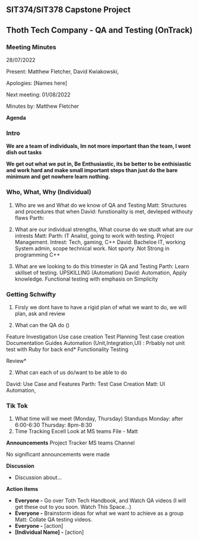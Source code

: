 ## SIT374/SIT378 Capstone Project

## Thoth Tech Company - QA and Testing (OnTrack)

### Meeting Minutes

28/07/2022

Present: Matthew Fletcher, David Kwiakowski,

Apologies: [Names here]

Next meeting: 01/08/2022

Minutes by: Matthew Fletcher

**Agenda**
### Intro
**We are a team of individuals, Im not more important than the team, I wont dish out tasks**

**We get out what we put in, Be Enthusiastic, its be better to be enthisiastic and work hard and make small important steps than just do the bare minimum and get nowhere learn nothing.**

### Who, What, Why (Individual)
1. Who are we and What do we know of QA and Testing
Matt: Structures and procedures that when 
David: funstionality is met, devleped withouty flaws 
Parth: 

2. What are our individual strengths, What course do we studt what are our intrests
Matt: 
Parth: IT Analist, going to work with testing. Project Management. Intrest: Tech, gaming, C++
David: Bacheloe IT, working System admin, scope technical work. Not sporty .Not Strong in programming C++

3. What are we looking to do this trimester in QA and Testing
Parth: Learn skillset of testing. UPSKILLING (Automation)
David: Automation, Apply knowledge. Functional testing with emphasis on Simplicity

### Getting Schwifty 
1. Firsly we dont have to have a rigid plan of what we want to do, we will plan, ask and review

2. What can the QA do ()

Feature Investigation
Use case creation 
Test Planning 
Test case creation
Documentation 
Guides
Automation (Unit,Integration,UI) : Prbably not unit test with Ruby for back end*
Functionality Testing

Review*

2. What can each of us do/want to be able to do

David: Use Case and Features
Parth: Test Case Creation
Matt: UI Automation, 

### Tik Tok 
1. What time will we meet (Monday, Thursday)
Standups
Monday: after 6:00-6:30
Thursday: 8pm-8:30
2. Time Tracking Excell
Look at MS teams File - Matt 

**Announcements**
Project Tracker
MS teams Channel

No significant announcements were made

**Discussion**

- Discussion about…

**Action items**
- **Everyone -** Go over Toth Tech Handbook, and Watch QA videos (I will get these out to you soon. Watch This Space...)
- **Everyone -** Brainstorm ideas for what we want to achieve as a group
Matt: Collate QA testing videos. 
- **Everyone -** [action]
- **[Individual Name] -** [action]

